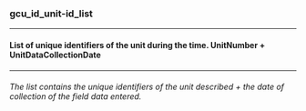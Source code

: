 ### gcu_id_unit-id_list



------
#### List of unique identifiers of the unit during the time. UnitNumber + UnitDataCollectionDate



------
###### The list contains the unique identifiers of the unit described + the date of collection of the field data entered.